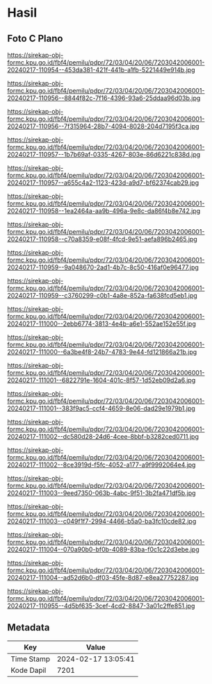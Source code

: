 # Hasil

## Foto C Plano

https://sirekap-obj-formc.kpu.go.id/fbf4/pemilu/pdpr/72/03/04/20/06/7203042006001-20240217-110954--453da381-421f-441b-a1fb-5221449e914b.jpg

https://sirekap-obj-formc.kpu.go.id/fbf4/pemilu/pdpr/72/03/04/20/06/7203042006001-20240217-110956--8844f82c-7f16-4396-93a6-25ddaa96d03b.jpg

https://sirekap-obj-formc.kpu.go.id/fbf4/pemilu/pdpr/72/03/04/20/06/7203042006001-20240217-110956--7f315964-28b7-4094-8028-204d7195f3ca.jpg

https://sirekap-obj-formc.kpu.go.id/fbf4/pemilu/pdpr/72/03/04/20/06/7203042006001-20240217-110957--1b7b69af-0335-4267-803e-86d6221c838d.jpg

https://sirekap-obj-formc.kpu.go.id/fbf4/pemilu/pdpr/72/03/04/20/06/7203042006001-20240217-110957--a655c4a2-1123-423d-a9d7-bf62374cab29.jpg

https://sirekap-obj-formc.kpu.go.id/fbf4/pemilu/pdpr/72/03/04/20/06/7203042006001-20240217-110958--1ea2464a-aa9b-496a-9e8c-da86f4b8e742.jpg

https://sirekap-obj-formc.kpu.go.id/fbf4/pemilu/pdpr/72/03/04/20/06/7203042006001-20240217-110958--c70a8359-e08f-4fcd-9e51-aefa896b2465.jpg

https://sirekap-obj-formc.kpu.go.id/fbf4/pemilu/pdpr/72/03/04/20/06/7203042006001-20240217-110959--9a048670-2ad1-4b7c-8c50-416af0e96477.jpg

https://sirekap-obj-formc.kpu.go.id/fbf4/pemilu/pdpr/72/03/04/20/06/7203042006001-20240217-110959--c3760299-c0b1-4a8e-852a-fa638fcd5eb1.jpg

https://sirekap-obj-formc.kpu.go.id/fbf4/pemilu/pdpr/72/03/04/20/06/7203042006001-20240217-111000--2ebb6774-3813-4e4b-a6e1-552ae152e55f.jpg

https://sirekap-obj-formc.kpu.go.id/fbf4/pemilu/pdpr/72/03/04/20/06/7203042006001-20240217-111000--6a3be4f8-24b7-4783-9e44-fd121866a21b.jpg

https://sirekap-obj-formc.kpu.go.id/fbf4/pemilu/pdpr/72/03/04/20/06/7203042006001-20240217-111001--6822791e-1604-401c-8f57-1d52eb09d2a6.jpg

https://sirekap-obj-formc.kpu.go.id/fbf4/pemilu/pdpr/72/03/04/20/06/7203042006001-20240217-111001--383f9ac5-ccf4-4659-8e06-dad29e1979b1.jpg

https://sirekap-obj-formc.kpu.go.id/fbf4/pemilu/pdpr/72/03/04/20/06/7203042006001-20240217-111002--dc580d28-24d6-4cee-8bbf-b3282ced0711.jpg

https://sirekap-obj-formc.kpu.go.id/fbf4/pemilu/pdpr/72/03/04/20/06/7203042006001-20240217-111002--8ce3919d-f5fc-4052-a177-a9f9992064e4.jpg

https://sirekap-obj-formc.kpu.go.id/fbf4/pemilu/pdpr/72/03/04/20/06/7203042006001-20240217-111003--9eed7350-063b-4abc-9f51-3b2fa471df5b.jpg

https://sirekap-obj-formc.kpu.go.id/fbf4/pemilu/pdpr/72/03/04/20/06/7203042006001-20240217-111003--c049f1f7-2994-4466-b5a0-ba3fc10cde82.jpg

https://sirekap-obj-formc.kpu.go.id/fbf4/pemilu/pdpr/72/03/04/20/06/7203042006001-20240217-111004--070a90b0-bf0b-4089-83ba-f0c1c22d3ebe.jpg

https://sirekap-obj-formc.kpu.go.id/fbf4/pemilu/pdpr/72/03/04/20/06/7203042006001-20240217-111004--ad52d6b0-df03-45fe-8d87-e8ea27752287.jpg

https://sirekap-obj-formc.kpu.go.id/fbf4/pemilu/pdpr/72/03/04/20/06/7203042006001-20240217-110955--4d5bf635-3cef-4cd2-8847-3a01c2ffe851.jpg


## Metadata

| Key        | Value               |
| ---------- | ------------------- |
| Time Stamp | 2024-02-17 13:05:41 |
| Kode Dapil | 7201                |



